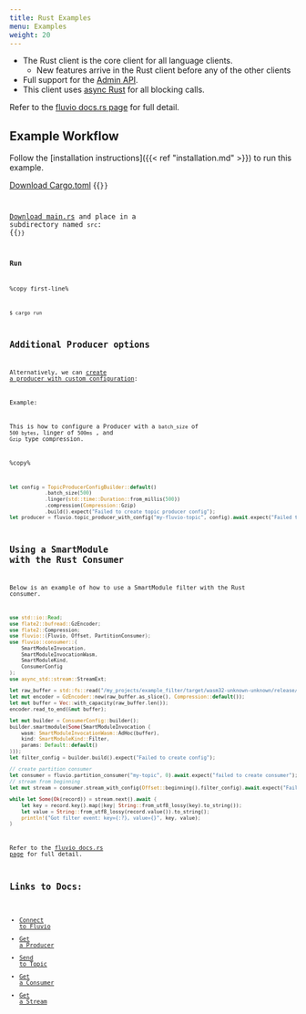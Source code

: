 ```yaml
---
title: Rust Examples
menu: Examples 
weight: 20
---
```


* The Rust client is the core client for all language clients.
  * New features arrive in the Rust client before any of the other clients
* Full support for the [Admin API](https://docs.rs/fluvio/latest/fluvio/struct.FluvioAdmin.html).
* This client uses [async Rust](https://rust-lang.github.io/async-book/) for all blocking calls.

Refer to the [fluvio docs.rs page] for full detail.
## Example Workflow

Follow the [installation instructions]({{< ref "installation.md" >}}) to run this example.

[Download Cargo.toml](/rust/Cargo.toml)
{{<code file="code-blocks/rust/Cargo.toml" lang="toml" copy=true >}}

[Download main.rs](/rust/src/main.rs) and place in a subdirectory named `src`:
{{<code file="code-blocks/rust/src/main.rs" lang="rust" copy=true >}}

### Run

%copy first-line%
```shell
$ cargo run
```
## Additional Producer options

Alternatively, we can [create a producer with custom configuration]:

Example:

This is how to configure a Producer with a 
`batch_size` of `500 bytes`, linger of `500ms` , and `Gzip` type compression.

%copy%
```rust
let config = TopicProducerConfigBuilder::default()
    		.batch_size(500)
    		.linger(std::time::Duration::from_millis(500))
    		.compression(Compression::Gzip)
    		.build().expect("Failed to create topic producer config");
let producer = fluvio.topic_producer_with_config("my-fluvio-topic", config).await.expect("Failed to create a producer");
```

[create a producer with custom configuration]: https://docs.rs/fluvio/latest/fluvio/struct.Fluvio.html#method.topic_producer_with_config

## Using a SmartModule with the Rust Consumer

Below is an example of how to use a SmartModule filter with the Rust consumer.

```rust
use std::io::Read;
use flate2::bufread::GzEncoder;
use flate2::Compression;
use fluvio::{Fluvio, Offset, PartitionConsumer};
use fluvio::consumer::{
    SmartModuleInvocation,
    SmartModuleInvocationWasm,
    SmartModuleKind,
    ConsumerConfig
};
use async_std::stream::StreamExt;

let raw_buffer = std::fs::read("/my_projects/example_filter/target/wasm32-unknown-unknown/release/example_filter.wasm").expect("wasm file is missing");
let mut encoder = GzEncoder::new(raw_buffer.as_slice(), Compression::default());
let mut buffer = Vec::with_capacity(raw_buffer.len());
encoder.read_to_end(&mut buffer);

let mut builder = ConsumerConfig::builder();
builder.smartmodule(Some(SmartModuleInvocation {
    wasm: SmartModuleInvocationWasm::AdHoc(buffer),
    kind: SmartModuleKind::Filter,
    params: Default::default()
}));
let filter_config = builder.build().expect("Failed to create config");

// create partition consumer
let consumer = fluvio.partition_consumer("my-topic", 0).await.expect("failed to create consumer");
// stream from beginning
let mut stream = consumer.stream_with_config(Offset::beginning(),filter_config).await.expect("Failed to create stream");

while let Some(Ok(record)) = stream.next().await {
    let key = record.key().map(|key| String::from_utf8_lossy(key).to_string());
    let value = String::from_utf8_lossy(record.value()).to_string();
    println!("Got filter event: key={:?}, value={}", key, value);
}
```

Refer to the [fluvio docs.rs page] for full detail.

[Admin Api]: https://docs.rs/fluvio/latest/fluvio/struct.FluvioAdmin.html
[async rust]: https://rust-lang.github.io/async-book/
[fluvio docs.rs page]: https://docs.rs/fluvio/



## Links to Docs:
* [Connect to Fluvio](https://docs.rs/fluvio/0.12.12/fluvio/struct.Fluvio.html#method.connect)
* [Get a Producer](https://docs.rs/fluvio/latest/fluvio/struct.Fluvio.html#method.topic_producer)
* [Send to Topic](https://docs.rs/fluvio/latest/fluvio/struct.TopicProducer.html#method.send)
* [Get a Consumer](https://docs.rs/fluvio/latest/fluvio/struct.Fluvio.html#method.partition_consumer)
* [Get a Stream](https://docs.rs/fluvio/latest/fluvio/consumer/struct.PartitionConsumer.html#method.stream)